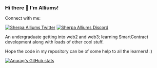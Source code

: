 ### Hi there 👋 I'm Alliums!

Connect with me:

[![Sherpa Alliums Twitter](https://img.shields.io/badge/Twitter-1DA1F2?style=for-the-badge&logo=twitter&logoColor=white)](https://twitter.com/alliums42)
[![Sherpa Alliums Discord](https://img.shields.io/badge/Discord-7289DA?style=for-the-badge&logo=discord&logoColor=white)](https://discordapp.com/users/alliums#4976)

An undergraduate getting into web2 and web3; learning SmartContract development along with loads of other cool stuff.

Hope the code in my repository can be of some help to all the learners! :)

[![Anurag's GitHub stats](https://github-readme-stats.vercel.app/api?username=alliums-p)](https://github.com/anuraghazra/github-readme-stats)

<!--
**alliums-p/alliums-p** is a ✨ _special_ ✨ repository because its `README.md` (this file) appears on your GitHub profile.

Here are some ideas to get you started:

- 🔭 I’m currently working on ...
- 🌱 I’m currently learning ...
- 👯 I’m looking to collaborate on ...
- 🤔 I’m looking for help with ...
- 💬 Ask me about ...
- 📫 How to reach me: ...
- 😄 Pronouns: ...
- ⚡ Fun fact: ...
-->
